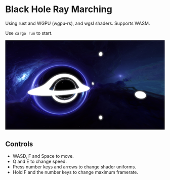 # Black Hole Ray Marching

Using rust and WGPU (wgpu-rs), and wgsl shaders. Supports WASM.

Use `cargo run` to start.

![Black hole](images/black_hole_better_bloom.png)

## Controls

- WASD, F and Space to move.
- Q and E to change speed.
- Press number keys and arrows to change shader uniforms.
- Hold F and the number keys to change maximum framerate.